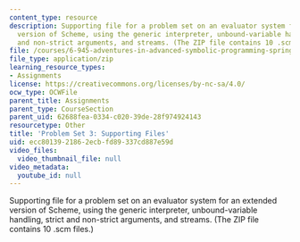 ```yaml
---
content_type: resource
description: Supporting file for a problem set on an evaluator system for an extended
  version of Scheme, using the generic interpreter, unbound-variable handling, strict
  and non-strict arguments, and streams. (The ZIP file contains 10 .scm files.)
file: /courses/6-945-adventures-in-advanced-symbolic-programming-spring-2009/ecc8013921862ecbfd89337cd887e59d_assn03.zip
file_type: application/zip
learning_resource_types:
- Assignments
license: https://creativecommons.org/licenses/by-nc-sa/4.0/
ocw_type: OCWFile
parent_title: Assignments
parent_type: CourseSection
parent_uid: 62688fea-0334-c020-39de-28f974924143
resourcetype: Other
title: 'Problem Set 3: Supporting Files'
uid: ecc80139-2186-2ecb-fd89-337cd887e59d
video_files:
  video_thumbnail_file: null
video_metadata:
  youtube_id: null
---
```

Supporting file for a problem set on an evaluator system for an extended version of Scheme, using the generic interpreter, unbound-variable handling, strict and non-strict arguments, and streams. (The ZIP file contains 10 .scm files.)